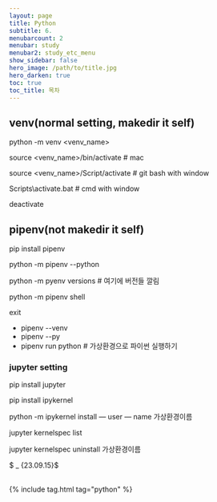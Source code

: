 ```yaml
---
layout: page
title: Python
subtitle: 6.
menubarcount: 2
menubar: study
menubar2: study_etc_menu
show_sidebar: false
hero_image: /path/to/title.jpg
hero_darken: true
toc: true
toc_title: 목차
---
```


## venv(normal setting, makedir it self)

python -m venv <venv_name>   

source <venv_name>/bin/activate # mac   

source <venv_name>/Script/activate # git bash with window   

Scripts\activate.bat # cmd with window   

deactivate   

## pipenv(not makedir it self)
pip install pipenv   

python -m pipenv --python <version>   

python -m pyenv versions # 여기에 버전들 깔림   

python -m pipenv shell   

exit   

* pipenv --venv  
* pipenv --py  
* pipenv run python # 가상환경으로 파이썬 실행하기  

### jupyter setting

pip install jupyter  

pip install ipykernel  

python -m ipykernel install — user — name 가상환경이름  

jupyter kernelspec list  

jupyter kernelspec uninstall 가상환경이름  


$ _ {23.09.15}$<br/><br/>



{% include tag.html tag="python" %}